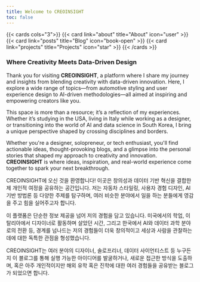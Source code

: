 ```yaml
---
title: Welcome to CREOINSIGHT
toc: false
---
```


{{< cards cols="3">}} {{< card link="about" title="About" icon="user" >}} {{< card link="posts" title="Blog" icon="book-open" >}} {{< card link="projects" title="Projects" icon="star" >}} {{< /cards >}}

### Where Creativity Meets Data-Driven Design

Thank you for visiting **CREOINSIGHT**, a platform where I share my journey and insights from blending creativity with data-driven innovation. Here, I explore a wide range of topics—from automotive styling and user experience design to AI-driven methodologies—all aimed at inspiring and empowering creators like you.

This space is more than a resource; it’s a reflection of my experiences. Whether it’s studying in the USA, living in Italy while working as a designer, or transitioning into the world of AI and data science in South Korea, I bring a unique perspective shaped by crossing disciplines and borders.

Whether you're a designer, solopreneur, or tech enthusiast, you'll find actionable ideas, thought-provoking blogs, and a glimpse into the personal stories that shaped my approach to creativity and innovation. **CREOINSIGHT** is where ideas, inspiration, and real-world experience come together to spark your next breakthrough.


CREOINSIGHT에 오신 것을 환영합니다! 이곳은 창의성과 데이터 기반 혁신을 결합한 제 개인적 여정을 공유하는 공간입니다. 저는 자동차 스타일링, 사용자 경험 디자인, AI 기반 방법론 등 다양한 주제를 탐구하며, 여러 비슷한 분야에서 일을 하는 분들에게 영감을 주고 힘을 실어주고자 합니다.

이 플랫폼은 단순한 정보 제공을 넘어 저의 경험을 담고 있습니다. 미국에서의 학업, 이탈리아에서 디자이너로 활동하며 살았던 시간, 그리고 한국에서 AI와 데이터 과학 분야로의 전환 등, 경계를 넘나드는 저의 경험들이 더욱 창의적이고 세상과 사람을 관찰하는데에 대한 독특한 관점을 형성했습니다.

CREOINSIGHT는 여러 분야의 디자이너, 솔로프리너, 데이터 사이언티스트 등 누구든지 이 블로그를 통해 실행 가능한 아이디어를 발굴하거나, 새로운 접근한 방식을 도출하며, 혹은 아주 개인적이지만 해외 유학 혹은 진학에 대한 여러 경험들을 공유받는 블로그가 되었으면 합니다.
